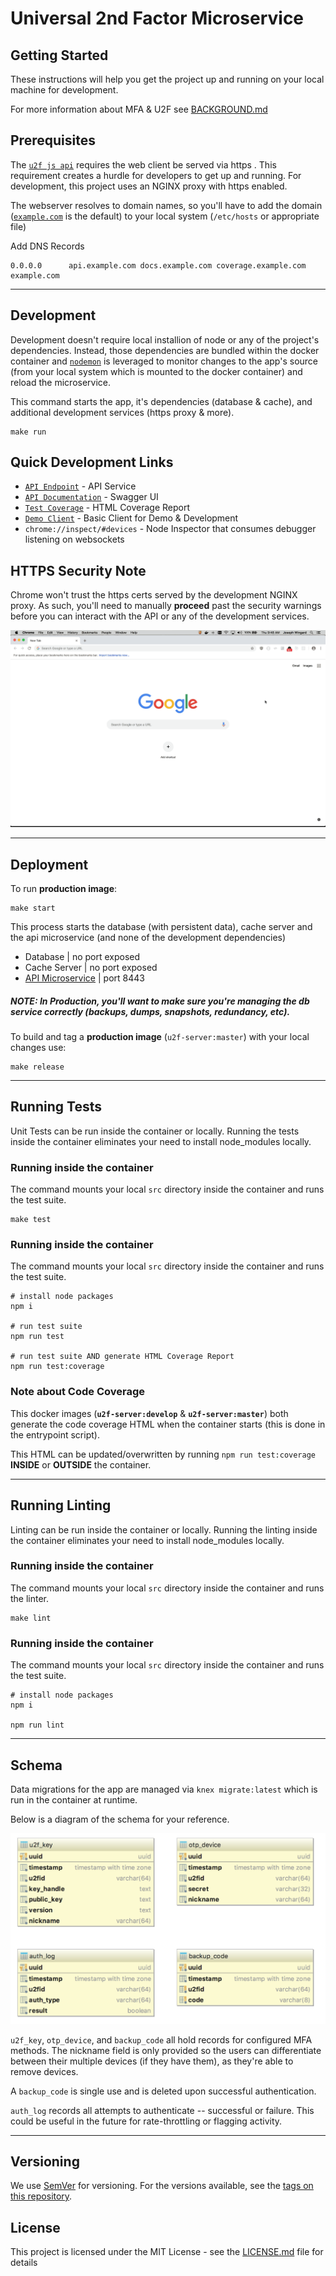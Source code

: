 
# Universal 2nd Factor Microservice

## Getting Started

These instructions will help you get the project up and running on your local machine for development.

For more information about MFA & U2F see [BACKGROUND.md](./BACKGROUND.md)

## Prerequisites

The [`u2f js api`](https://developers.yubico.com/U2F/Libraries/Using_a_library.html) requires the web client be served via https . This requirement creates a hurdle for developers to get up and running. For development, this project uses an NGINX proxy with https enabled.

The webserver resolves to domain names, so you'll have to add the domain ([`example.com`](https://example.com) is the default) to your local system (`/etc/hosts` or appropriate file)

Add DNS Records

```
0.0.0.0      api.example.com docs.example.com coverage.example.com example.com
```

---

## Development

Development doesn't require local installion of node or any of the project's dependencies. Instead, those dependencies are bundled within the docker container and [`nodemon`](https://nodemon.io/) is leveraged to monitor changes to the app's source (from your local system which is mounted to the docker container) and reload the microservice.

This command starts the app, it's dependencies (database & cache), and additional development services (https proxy & more).
```
make run
```


## Quick Development Links

* [`API Endpoint`](https://api.example.com/) - API Service
* [`API Documentation`](https://docs.example.com/) - Swagger UI
* [`Test Coverage`](https://coverage.example.com/) - HTML Coverage Report
* [`Demo Client`](https://example.com/) - Basic Client for Demo & Development
* `chrome://inspect/#devices` - Node Inspector that consumes debugger listening on websockets
## HTTPS Security Note

Chrome won't trust the https certs served by the development NGINX proxy. As such, you'll need to manually **proceed** past the security warnings before you can interact with the API or any of the development services.

![https warning](assets/img/readme/https.gif "HTTPS Warning | Manually Proceed")

---

## Deployment

To run **production image**:

```
make start
```

This process starts the database (with persistent data), cache server and the api microservice (and none of the development dependencies)

* Database | no port exposed
* Cache Server | no port exposed
* [API Microservice](http://0.0.0.0:8443) | port 8443

##### NOTE: In **Production**, you'll want to make sure you're managing the db service correctly (backups, dumps, snapshots, redundancy, etc). 

To build and tag a **production image** (`u2f-server:master`) with your local changes use:

```
make release
```

---

## Running Tests

Unit Tests can be run inside the container or locally. Running the tests inside the container eliminates your need to install node_modules locally.


### Running inside the container

The command mounts your local `src` directory inside the container and runs the test suite.
```
make test
```

### Running inside the container

The command mounts your local `src` directory inside the container and runs the test suite.
```
# install node packages
npm i

# run test suite
npm run test

# run test suite AND generate HTML Coverage Report
npm run test:coverage
```

### Note about Code Coverage

This docker images (**`u2f-server:develop`** & **`u2f-server:master`**) both generate the code coverage HTML when the container starts (this is done in the entrypoint script).

This HTML can be updated/overwritten by running `npm run test:coverage` **INSIDE** or **OUTSIDE** the container.




---

## Running Linting

Linting can be run inside the container or locally. Running the linting inside the container eliminates your need to install node_modules locally.


### Running inside the container

The command mounts your local `src` directory inside the container and runs the linter.
```
make lint
```

### Running inside the container

The command mounts your local `src` directory inside the container and runs the test suite.
```
# install node packages
npm i

npm run lint
```

---



## Schema

Data migrations for the app are managed via `knex migrate:latest` which is run in the container at runtime.

Below is a diagram of the schema for your reference.

![u2f-server schema](assets/img/readme/schema.png "U2F Schema")

`u2f_key`, `otp_device`, and `backup_code` all hold records for configured MFA methods. The nickname field is only provided so the users can differentiate between their multiple devices (if they have them), as they're able to remove devices.

A `backup_code` is single use and is deleted upon successful authentication.

`auth_log` records all attempts to authenticate -- successful or failure. This could be useful in the future for rate-throttling or flagging activity.

---

## Versioning

We use [SemVer](http://semver.org/) for versioning. For the versions available, see the [tags on this repository](https://github.com/your/project/tags). 

## License

This project is licensed under the MIT License - see the [LICENSE.md](LICENSE.md) file for details
